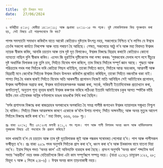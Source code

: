 ```yaml
---
title:  দুটা চিৰন্তন সত্য
date:   27/06/2024
---
```


`২ কৰিন্থীয়া ৫:১০; ৰোমীয়া ১৪:১০:১১; আৰু প্ৰঃবাক্য ২০:১১-১৫ পদ পঢ়ক। দুষ্ট লোকবিলাকক কিয় পুনৰুত্থান কৰা হয়, সেই বিষয়ে এই শাস্ত্ৰপদবোৰে কি কয়?`

পাপৰ সমস্যাটো সমাধান কৰিবলৈ যাতে আকৌ কেতিয়াও দুষ্টতাৰ উৎপন্ন নহয়, সকলোৱে নিশ্চিত হ’ব লাগিব যে ঈশ্বৰে তেওঁৰ সকলো কাৰ্যতে নিৰপেক্ষ আৰু ন্যায় পৰায়ণ হৈ আহিছে। শেষত, সকলোৱে আঠু ল’ব আৰু মহা বিবাদত ঈশ্বৰৰ ন্যায়ক স্বীকাৰ কৰিব, আনকি চয়তান আৰু তাৰ দুষ্ট দূত বিলাকেও, ঈশ্বৰৰ বিৰুদ্ধে বিদ্ৰোহ কৰাটো কেতিয়াও কোনো ন্যায্যতা নাছিল বুলি স্বীকাৰ কৰিব। এলেন জি হুৱাইটৰ দৃষ্টিকোণৰ পৰা লক্ষ্য কৰকঃ ‘পুস্তকবোৰ মেলাৰ লগে লগে যীচুৱে দুষ্ট অধাৰ্মিক বিলাকক চকু তুলি চাব, সিহঁতে যিবোৰ পাপ কৰিলে, তাৰ বিষয়ে সিহঁতৰ সম্পূৰ্ণ জ্ঞান আছে। শুদ্ধতা আৰু পৱিত্ৰতাৰ পথৰ পৰা সিহঁতৰ ভৰি কেতিয়া পিছল খাইছিল, তাকো সিহঁতে জানে, সিহঁতৰ আত্ম অহংকাৰ, আত্মগৰ্বী আৰু বিদ্ৰোহী মনে কেনেকৈ সিহঁতক ঈশ্বৰৰ বিধান উলংঘন কৰিবলৈ প্ৰৰোচিত কৰিছিল, তাকো সিহঁতে নজনাকৈ থকা নাই। পাপত লিপ্ত হৈ থকাৰ দ্বাৰাই সিহঁতে যিবোৰ অতি আকষৰ্ণীয় প্ৰলোভন নিজেই মাতি আনিছিল সেই আটাইবোৰ প্ৰলোভন, ঈশ্বৰৰ আশীৰ্বাদক অগ্ৰাহ্য কৰা, ঈশ্বৰৰ বাৰ্তাবাহকসকলক অৱজ্ঞা কৰা, সতৰ্ক, সকিয়ণী ইত্যাদিবোৰক প্ৰত্যাখ্যান কৰা, কপটতাপূৰ্ণ, অনুতাপ শূন্য হৃদয়ৰ দ্বাৰাই ঈশ্বৰৰ কৰুণাক ভৰিৰে লঠিওৱা ইত্যাদি আটাইবোৰ চকুৰ আগত স্পষ্টকৈ ভাঁহি উঠিব যেন এইবোৰক অগ্নিৰ বৰ্ণমালাৰে ডাঙৰ ডাঙৰকৈ লিখি ৰখা হৈছিল।

‘স্বৰ্গৰ প্ৰশাসনৰ বিৰুদ্ধে কৰা ৰাজদ্ৰোহৰ অপৰাধেৰে অপৰাধিত হৈ সমগ্ৰ পাপীষ্ঠ জগতখন ঈশ্বৰৰ ন্যায়ালয়ৰ সন্মুখত নিশ্চুপ হৈ থাকিব। সিহঁতে নিজৰ আত্মৰক্ষাৰ কাৰণে একোকে ক’বলৈ উপায় নাপাব; সিহঁত অক্ষমনীয়; আৰু অনন্ত মৃত্যুৰ আদেশ সিহঁতৰ বিৰুদ্ধে জাৰি কৰা হ’ব।’ মহা বিবাদ, ৬৬৬, ৬৬৮ পৃঃ।

`প্ৰঃ বাক্য ২০:৯; গীত ৩৭:২০ছ মলাখী ৪:১,২ পদ পঢ়ক। পাপ আৰু পাপী বিলাকৰ অনন্ত ধ্বংস আৰু ধাৰ্মিকসকলৰ পুৰস্কাৰৰ বিষয়ে এই পদবোৰে কি প্ৰকাশ কৰিছে?`

ভাল খবৰটো হ’ল যে চয়তান আৰু তাৰ দুষ্ট দূতবিলাকক জুই আৰু গন্ধকৰ সৰোবৰত পেলোৱা হ’ব। পাপ আৰু পাপীসকল ভস্মীভূত হ’ব। প্ৰঃ বাক্য ২০:৯ পদৰ অনুসৰি সিহঁতক গ্ৰাস কৰা হ’ব, ধ্বংস কৰা হ’ব আৰু চিৰকালৰ বাবে যাতনা দিয়া নহ’ব। ইয়াৰ পিছৰ পদত ‘অনন্ত কাল’ এই অভিব্যক্তি ব্যৱহাৰ কৰা হৈছে। প্ৰসংগ অনুসৰি ‘অনন্ত কাল’ শব্দটোৰ অৰ্থ সদায় ‘অন্তহীন’ নহয় বৰঞ্চ যেতিয়ালৈকে কিবা এটা কাম সম্পূৰ্ণৰূপে সম্পন্ন নহয়। (যাত্ৰা ২১:৬;১ চামূৱেল ১:২২, ২৮; যিহূদা ৭ আৰু ২ পিতৰ ২:৪-৬) । ঈশ্বৰ অনন্ত কাল তাড়নাকাৰী নহয়।